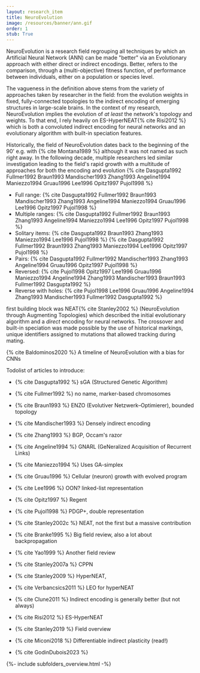 ```yaml
---
layout: research_item
title: NeuroEvolution
image: /resources/banner/ann.gif
order: 1
stub: True
---
```


NeuroEvolution is a research field regrouping all techniques by which an Artificial Neural Network (ANN) can be made "better" via an Evolutionary approach with either direct or indirect encodings.
Better, refers to the comparison, through a (multi-objective) fitness function, of performance between individuals, either on a population or species level.

The vagueness in the definition above stems from the variety of approaches taken by researcher in the field: from the evolution weights in fixed, fully-connected topologies to the indirect encoding of emerging structures in large-scale brains.
In the context of my research, NeuroEvolution implies the evolution of *at least* the network's topology and weights.
To that end, I rely heavily on ES-HyperNEAT{% cite Risi2012 %} which is both a convoluted indirect encoding for neural networks and an evolutionary algorithm with built-in speciation features.

Historically, the field of NeuroEvolution dates back to the beginning of the 90' e.g. with {% cite Montana1989 %} although it was not named as such right away.
In the following decade, multiple researchers led similar investigation leading to the field's rapid growth with a multitude of approaches for both the encoding and evolution {% cite Dasgupta1992 Fullmer1992 Braun1993 Mandischer1993 Zhang1993 Angeline1994 Maniezzo1994 Gruau1996 Lee1996 Opitz1997 Pujol1998 %}

* Full range: {% cite Dasgupta1992 Fullmer1992 Braun1993 Mandischer1993 Zhang1993 Angeline1994 Maniezzo1994 Gruau1996 Lee1996 Opitz1997 Pujol1998 %}
* Multiple ranges: {% cite Dasgupta1992 Fullmer1992 Braun1993 Zhang1993 Angeline1994 Maniezzo1994 Lee1996 Opitz1997 Pujol1998 %}
* Solitary items: {% cite Dasgupta1992 Braun1993 Zhang1993 Maniezzo1994 Lee1996 Pujol1998 %}
{% cite Dasgupta1992 Fullmer1992 Braun1993 Zhang1993 Maniezzo1994 Lee1996 Opitz1997 Pujol1998 %}
* Pairs: {% cite Dasgupta1992 Fullmer1992 Mandischer1993 Zhang1993 Angeline1994 Gruau1996 Opitz1997 Pujol1998 %}
* Reversed: {% cite Pujol1998 Opitz1997 Lee1996 Gruau1996 Maniezzo1994 Angeline1994 Zhang1993 Mandischer1993 Braun1993 Fullmer1992 Dasgupta1992 %}
* Reverse with holes: {% cite Pujol1998 Lee1996 Gruau1996 Angeline1994 Zhang1993 Mandischer1993 Fullmer1992 Dasgupta1992 %}

first building block was NEAT{% cite Stanley2002 %} (NeuroEvolution through Augmenting Topologies) which described the initial evolutionary algorithm and a *direct* encoding for neural networks.
The crossover and built-in speciation was made possible by the use of historical markings, unique identifiers assigned to mutations that allowed tracking during mating.

[//]: # (* {% cite McCulloch1943 %} Neuron)

[//]: # (* {% cite Rosenblatt1957 %} Report on perceptrons)

[//]: # (* {% cite Farber1962 %} Perceptrons)

[//]: # (* {% cite Minsky1969 %} XOR Book)

[//]: # (* {% cite Lighthill1972 %} AI report)

[//]: # (* {% cite Rumelhart1986 %} Backpropagation)

[//]: # (* {% cite Montana1989 %} 1st neuroevolution?)

{% cite Baldominos2020 %} A timeline of NeuroEvolution with a bias for CNNs

Todolist of articles to introduce:
* {% cite Dasgupta1992 %} sGA (Structured Genetic Algorithm)
* {% cite Fullmer1992 %} no name, marker-based chromosomes
* {% cite Braun1993 %} ENZO (Evolutiver Netzwerk–Optimierer), bounded topology
* {% cite Mandischer1993 %} Densely indirect encoding
* {% cite Zhang1993 %} BGP, Occam's razor
* {% cite Angeline1994 %} GNARL (GeNeralized Acquisition of Recurrent Links)
* {% cite Maniezzo1994 %} Uses GA-simplex
* {% cite Gruau1996 %} Cellular (neuron) growth with evolved program
* {% cite Lee1996 %} OON? linked-list representation
* {% cite Opitz1997 %} Regent
* {% cite Pujol1998 %} PDGP+, double representation
* {% cite Stanley2002c %} NEAT, not the first but a massive contribution
 
* {% cite Branke1995 %} Big field review, also a lot about backpropagation
* {% cite Yao1999 %} Another field review
 
* {% cite Stanley2007a %} CPPN
* {% cite Stanley2009 %} HyperNEAT,
* {% cite Verbancsics2011 %} LEO for hyperNEAT
* {% cite Clune2011 %} Indirect encoding is generally better (but not always)
* {% cite Risi2012 %} ES-HyperNEAT

* {% cite Stanley2019 %} Field overview

* {% cite Miconi2018 %} Differentiable indirect plasticity (read!)

* {% cite GodinDubois2023 %}

{%- include subfolders_overview.html -%}
